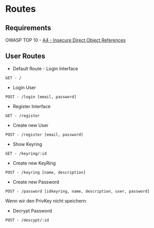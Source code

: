 # Routes

## Requirements

OWASP TOP 10 - [A4 - Insecure Direct Object References][1]

[1]: https://www.owasp.org/index.php/Top_10_2013-A4-Insecure_Direct_Object_References

## User Routes
* Default Route - Login Interface
```
GET - /
```
* Login User
```
POST - /login [email, password]
```
* Register Interface
```
GET - /register
```
* Create new User
```
POST - /register [email, password]
```
* Show Keyring
```
GET - /keyring/:id
```
* Create new KeyRing
```
POST - /keyring [name, description]
```
* Create new Password
```
POST - /password [idkeyring, name, description, user, password]
```
Wenn wir den PrivKey nicht speichern:
* Decrypt Password
```
POST - /descypt/:id
```